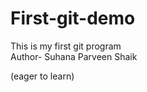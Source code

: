 # First-git-demo
This is my first git program
<br>
Author- Suhana Parveen Shaik

 (eager to learn)
 
